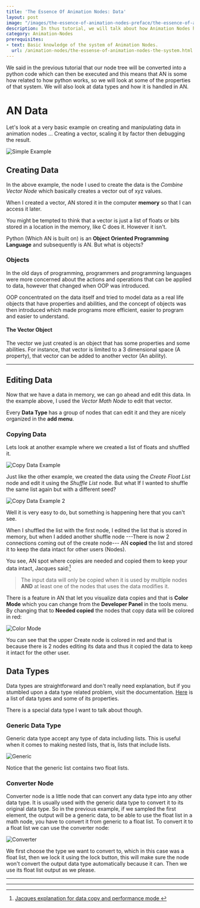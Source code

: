 ```yaml
---
title: 'The Essence Of Animation Nodes: Data'
layout: post
image: "/images/the-essence-of-animation-nodes-preface/the-essence-of-animation-nodes.png"
description: In thus tutorial, we will talk about how Animation Nodes handle data.
category: Animation-Nodes
prerequisites:
- text: Basic knowledge of the system of Animation Nodes.
  url: /animation-nodes/the-essense-of-animation-nodes-the-system.html
---
```


We said in the previous tutorial that our node tree will be converted into a python code which can then be executed and this means that AN is some how related to how python works, so we will look at some of the properties of that system. We will also look at data types and how it is handled in AN.

# AN Data

Let's look at a very basic example on creating and manipulating data in animation nodes ... Creating a vector, scaling it by factor then debugging the result.

![Simple Example](/images/the-essence-of-animation-nodes-data/basic-example.png  "Simple Example")

## Creating Data

In the above example, the node I used to create the data is the *Combine Vector Node* which basically creates a vector out of xyz values.

When I created a vector, AN stored it in the computer **memory** so that I can access it later.

You might be tempted to think that a vector is just a list of floats or bits stored in a location in the memory, like C does it. However it isn't.

Python (Which AN is built on) is an **Object Oriented Programming Language** and subsequently is AN. But what is objects?

### Objects

In the old days of programming, programmers and programming languages were more concerned about the actions and operations that can be applied to data, however that changed when OOP was introduced.

OOP concentrated on the data itself and tried to model data as a real life objects that have properties and abilities, and the concept of objects was then introduced which made programs more efficient, easier to program and easier to understand.

#### The Vector Object

The vector we just created is an object that has some properties and some abilities. For instance, that vector is limited to a 3 dimensional space (A property), that vector can be added to another vector (An ability).

***

## Editing Data

Now that we have a data in memory, we can go ahead and edit this data. In the example above, I used the *Vector Math Node* to edit that vector.

Every **Data Type** has a group of nodes that can edit it and they are nicely organized in the **add menu**.

### Copying Data

Lets look at another example where we created a list of floats and shuffled it.

![Copy Data Example](/images/the-essence-of-animation-nodes-data/copy-data-example.png  "Copy Data Example")

Just like the other example, we created the data using the *Create Float List* node and edit it using the *Shuffle List* node. But what If I wanted to shuffle the same list again but with a different seed?

![Copy Data Example 2](/images/the-essence-of-animation-nodes-data/copy-data-example_2.png  "Copy Data Example 2")

Well it is very easy to do, but something is happening here that you can't see.

When I shuffled the list with the first node, I edited the list that is stored in memory, but when I added another shuffle node ---There is now 2 connections coming out of the create node--- AN **copied** the list and stored it to keep the data intact for other users (Nodes).

You see, AN spot where copies are needed and copied them to keep your data intact, Jacques said:[^1]

[^1]: [Jacques explanation for data copy and performance mode ](http://blender.stackexchange.com/questions/65147/performance-mode-for-animation-nodes-addon#answers)

> The input data will only be copied when it is used by multiple nodes **AND** at least one of the nodes that uses the data modifies it.

There is a feature in AN that let you visualize data copies and that is **Color Mode** which you can change from the **Developer Panel** in the tools menu. By changing that to **Needed copied** the nodes that copy data will be colored in red:

![Color Mode](/images/the-essence-of-animation-nodes-data/color-mode.png  "Color Mode")

You can see that the upper Create node is colored in red and that is because there is 2 nodes editing its data and thus it copied the data to keep it intact for the other user.

## Data Types

Data types are straightforward and don't really need explanation, but if you stumbled upon a data type related problem, visit the documentation. [Here](https://animation-nodes-manual.readthedocs.io/en/latest/dev_guide/socket_types.html) is a list of data types and some of its properties.

There is a special data type I want to talk about though.

### Generic Data Type

Generic data type accept any type of data including lists. This is useful when it comes to making nested lists, that is, lists that include lists.

![Generic](/images/the-essence-of-animation-nodes-data/generic.png)

Notice that the generic list contains two float lists.

### Converter Node

Converter node is a little node that can convert any data type into any other data type. It is usually used with the generic data type to convert it to its original data type. So in the previous example, if we sampled the first element, the output will be a generic data, to be able to use the float list in a math node, you have to convert it from generic to a float list. To convert it to a float list we can use the converter node:

![Converter](/images/the-essence-of-animation-nodes-data/convert_node.png)

We first choose the type we want to convert to, which in this case was a float list, then we lock it using the lock button, this will make sure the node won't convert the output data type automatically because it can. Then we use its float list output as we please.

***
***